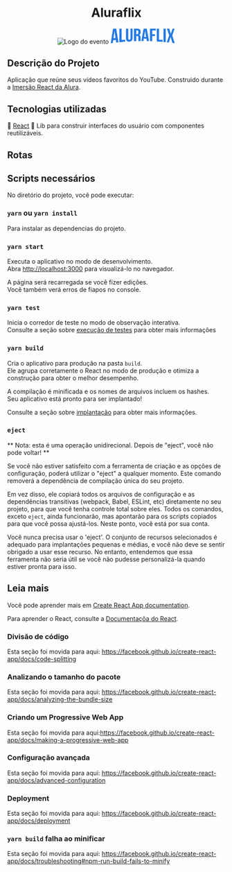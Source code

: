 <h1 align="center">Aluraflix</h1>

<p align="center">
  <img alt="Logo do evento" width="150px" src="https://www.alura.com.br/assets/img/imersoes/react/imersao-react-logo.1594044142.svg" /> <img alt="Logo da aplicação" width="150px" src="./src/assets/img/logo.png" />
</p>

 ## Descrição do Projeto
Aplicação que reúne seus vídeos favoritos do YouTube. Construido durante a [Imersão React da Alura](https://www.alura.com.br/imersao-react/).


## Tecnologias utilizadas 
🔗 [React](https://pt-br.reactjs.org/)
🚀 Lib para construir interfaces do usuário com componentes reutilizáveis.

## Rotas




## Scripts necessários

No diretório do projeto, você pode executar:

### `yarn` ou `yarn install`

Para instalar as dependencias do projeto. <br/>

### `yarn start`

Executa o aplicativo no modo de desenvolvimento. <br/>
Abra [http://localhost:3000](http://localhost:3000) para visualizá-lo no navegador.


A página será recarregada se você fizer edições. <br/>
Você também verá erros de fiapos no console.

### `yarn test`

Inicia o corredor de teste no modo de observação interativa. <br/>
Consulte a seção sobre [execução de testes](https://facebook.github.io/create-react-app/docs/running-tests) para obter mais informações

### `yarn build`

Cria o aplicativo para produção na pasta `build`. <br />
Ele agrupa corretamente o React no modo de produção e otimiza a construção para obter o melhor desempenho.

A compilação é minificada e os nomes de arquivos incluem os hashes. <br />
Seu aplicativo está pronto para ser implantado!

Consulte a seção sobre [implantação](https://facebook.github.io/create-react-app/docs/deployment) para obter mais informações.

### `eject`

** Nota: esta é uma operação unidirecional. Depois de "eject", você não pode voltar! **

Se você não estiver satisfeito com a ferramenta de criação e as opções de configuração, poderá utilizar o "eject" a qualquer momento. Este comando removerá a dependência de compilação única do seu projeto.

Em vez disso, ele copiará todos os arquivos de configuração e as dependências transitivas (webpack, Babel, ESLint, etc) diretamente no seu projeto, para que você tenha controle total sobre eles. Todos os comandos, exceto `eject`, ainda funcionarão, mas apontarão para os scripts copiados para que você possa ajustá-los. Neste ponto, você está por sua conta.

Você nunca precisa usar o 'eject'. O conjunto de recursos selecionados é adequado para implantações pequenas e médias, e você não deve se sentir obrigado a usar esse recurso. No entanto, entendemos que essa ferramenta não seria útil se você não pudesse personalizá-la quando estiver pronta para isso.

## Leia mais 

Você pode aprender mais em [Create React App documentation](https://facebook.github.io/create-react-app/docs/getting-started).

Para aprender o React, consulte a [Documentaçõa do React](https://reactjs.org/).

### Divisão de código

Esta seção foi movida para aqui: https://facebook.github.io/create-react-app/docs/code-splitting

### Analizando o tamanho do pacote
Esta seção foi movida para aqui: https://facebook.github.io/create-react-app/docs/analyzing-the-bundle-size

### Criando um Progressive Web App

Esta seção foi movida para aqui:https://facebook.github.io/create-react-app/docs/making-a-progressive-web-app

### Configuração avançada

Esta seção foi movida para aqui: https://facebook.github.io/create-react-app/docs/advanced-configuration

### Deployment

Esta seção foi movida para aqui: https://facebook.github.io/create-react-app/docs/deployment

### `yarn build` falha ao minificar

Esta seção foi movida para aqui: https://facebook.github.io/create-react-app/docs/troubleshooting#npm-run-build-fails-to-minify
